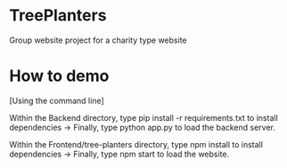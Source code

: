 # TreePlanters
Group website project for a charity type website

# How to demo
[Using the command line]

Within the Backend directory, type pip install -r requirements.txt to install dependencies -> Finally, type python app.py to load the backend server.

Within the Frontend/tree-planters directory, type npm install to install dependencies -> Finally, type npm start to load the website.
